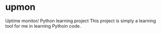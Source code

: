 upmon
=====

Uptime monitor/ Python learning project
This project is simply a learning tool for me in learning Pythoin code.
